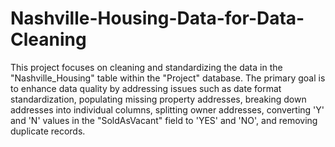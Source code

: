 # Nashville-Housing-Data-for-Data-Cleaning

This project focuses on cleaning and standardizing the data in the "Nashville_Housing" table within the "Project" database. The primary goal is to enhance data quality by addressing issues such as date format standardization, populating missing property addresses, breaking down addresses into individual columns, splitting owner addresses, converting 'Y' and 'N' values in the "SoldAsVacant" field to 'YES' and 'NO', and removing duplicate records.
